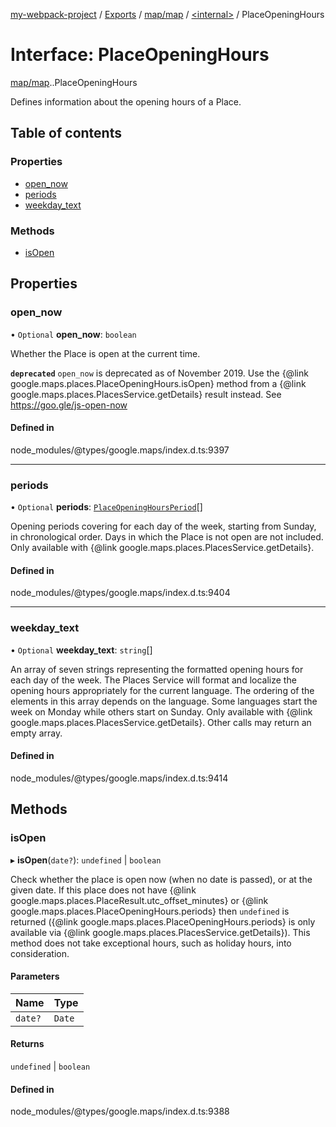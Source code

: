 [my-webpack-project](../README.md) / [Exports](../modules.md) / [map/map](../modules/map_map.md) / [<internal\>](../modules/map_map._internal_.md) / PlaceOpeningHours

# Interface: PlaceOpeningHours

[map/map](../modules/map_map.md).[<internal>](../modules/map_map._internal_.md).PlaceOpeningHours

Defines information about the opening hours of a Place.

## Table of contents

### Properties

- [open\_now](map_map._internal_.PlaceOpeningHours.md#open_now)
- [periods](map_map._internal_.PlaceOpeningHours.md#periods)
- [weekday\_text](map_map._internal_.PlaceOpeningHours.md#weekday_text)

### Methods

- [isOpen](map_map._internal_.PlaceOpeningHours.md#isopen)

## Properties

### open\_now

• `Optional` **open\_now**: `boolean`

Whether the Place is open at the current time.

**`deprecated`** <code>open_now</code> is deprecated as of November 2019. Use
    the {@link google.maps.places.PlaceOpeningHours.isOpen} method from
    a {@link google.maps.places.PlacesService.getDetails} result instead.
    See <a
    href="https://goo.gle/js-open-now">https://goo.gle/js-open-now</a>

#### Defined in

node_modules/@types/google.maps/index.d.ts:9397

___

### periods

• `Optional` **periods**: [`PlaceOpeningHoursPeriod`](map_map._internal_.PlaceOpeningHoursPeriod.md)[]

Opening periods covering for each day of the week, starting from Sunday,
in chronological order. Days in which the Place is not open are not
included. Only available with {@link
google.maps.places.PlacesService.getDetails}.

#### Defined in

node_modules/@types/google.maps/index.d.ts:9404

___

### weekday\_text

• `Optional` **weekday\_text**: `string`[]

An array of seven strings representing the formatted opening hours for
each day of the week. The Places Service will format and localize the
opening hours appropriately for the current language. The ordering of the
elements in this array depends on the language. Some languages start the
week on Monday while others start on Sunday. Only available with {@link
google.maps.places.PlacesService.getDetails}. Other calls may return an
empty array.

#### Defined in

node_modules/@types/google.maps/index.d.ts:9414

## Methods

### isOpen

▸ **isOpen**(`date?`): `undefined` \| `boolean`

Check whether the place is open now (when no date is passed), or at the
given date. If this place does not have {@link
google.maps.places.PlaceResult.utc_offset_minutes} or {@link
google.maps.places.PlaceOpeningHours.periods} then <code>undefined</code>
is returned ({@link google.maps.places.PlaceOpeningHours.periods} is only
available via {@link google.maps.places.PlacesService.getDetails}). This
method does not take exceptional hours, such as holiday hours, into
consideration.

#### Parameters

| Name | Type |
| :------ | :------ |
| `date?` | `Date` |

#### Returns

`undefined` \| `boolean`

#### Defined in

node_modules/@types/google.maps/index.d.ts:9388
